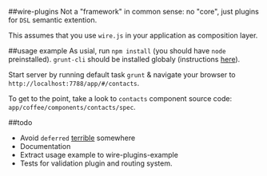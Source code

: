 ##wire-plugins
Not a "framework" in common sense: no "core", just plugins for `DSL` semantic extention.

This assumes that you use `wire.js` in your application as composition layer.

##usage example
As usial, run `npm install` (you should have `node` preinstalled). `grunt-cli` should be installed globaly (instructions [here](http://gruntjs.com/getting-started)).

Start server by running default task `grunt` & navigate your browser to `http://localhost:7788/app/#/contacts`.

To get to the point, take a look to `contacts` component source code: `app/coffee/components/contacts/spec`.

##todo
+ Avoid `deferred` [terrible](https://github.com/petkaantonov/bluebird/wiki/Promise-anti-patterns#the-deferred-anti-pattern) somewhere 
+ Documentation
+ Extract usage example to wire-plugins-example
+ Tests for validation plugin and routing system.